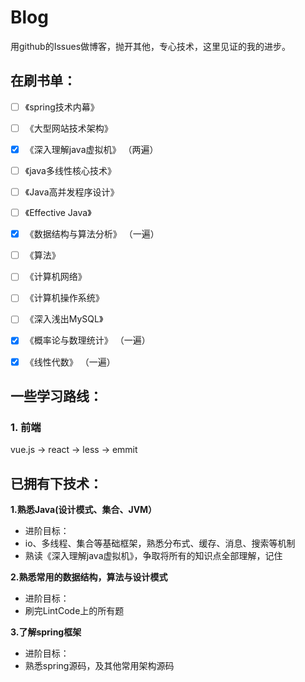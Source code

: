 # Blog
用github的Issues做博客，抛开其他，专心技术，这里见证的我的进步。

## 在刷书单：

- [ ] 《spring技术内幕》

- [ ] 《大型网站技术架构》

- [x] 《深入理解java虚拟机》 （两遍）

- [ ] 《java多线性核心技术》

- [ ] 《Java高并发程序设计》

- [ ] 《Effective Java》

- [x] 《数据结构与算法分析》 （一遍）

- [ ] 《算法》

- [ ] 《计算机网络》

- [ ] 《计算机操作系统》

- [ ] 《深入浅出MySQL》

- [x] 《概率论与数理统计》 （一遍）

- [x] 《线性代数》 （一遍）

## 一些学习路线：
### 1. 前端
vue.js -> react -> less -> emmit

## 已拥有下技术：

**1.熟悉Java(设计模式、集合、JVM）**
- 进阶目标：
- io、多线程、集合等基础框架，熟悉分布式、缓存、消息、搜索等机制
- 熟读《深入理解java虚拟机》，争取将所有的知识点全部理解，记住

**2.熟悉常用的数据结构，算法与设计模式**
- 进阶目标：
- 刷完LintCode上的所有题

**3.了解spring框架**
- 进阶目标：
- 熟悉spring源码，及其他常用架构源码
